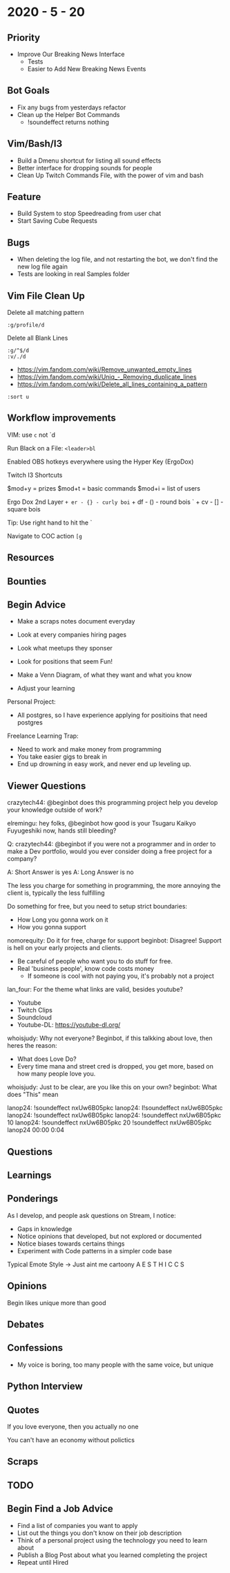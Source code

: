 # 2020 - 5 - 20

## Priority

- Improve Our Breaking News Interface
  - Tests
  - Easier to Add New Breaking News Events

## Bot Goals

- Fix any bugs from yesterdays refactor
- Clean up the Helper Bot Commands
  - !soundeffect returns nothing

## Vim/Bash/I3

- Build a Dmenu shortcut for listing all sound effects
- Better interface for dropping sounds for people
- Clean Up Twitch Commands File, with the power of vim and bash

## Feature

- Build System to stop Speedreading from user chat
- Start Saving Cube Requests

## Bugs

- When deleting the log file, and not restarting the bot, we don't find the new
  log file again
- Tests are looking in real Samples folder

## Vim File Clean Up

Delete all matching pattern

```vim
:g/profile/d
```

Delete all Blank Lines

```vim
:g/^$/d
:v/./d
```

- <https://vim.fandom.com/wiki/Remove_unwanted_empty_lines>
- <https://vim.fandom.com/wiki/Uniq_-_Removing_duplicate_lines>
- <https://vim.fandom.com/wiki/Delete_all_lines_containing_a_pattern>

```vim
:sort u
```

## Workflow improvements

VIM: use `c` not `d

Run Black on a File: `<leader>bl`

Enabled OBS hotkeys everywhere using the Hyper Key (ErgoDox)

Twitch I3 Shortcuts

$mod+y = prizes
$mod+t = basic commands
$mod+i = list of users

Ergo Dox 2nd Layer
` + er - {} - curly boi
` + df - () - round bois
` + cv - [] - square bois

Tip: Use right hand to hit the `

Navigate to COC action
`[g`

## Resources

## Bounties

## Begin Advice

- Make a scraps notes document everyday

- Look at every companies hiring pages
- Look what meetups they sponser
- Look for positions that seem Fun!
- Make a Venn Diagram, of what they want and what you know
- Adjust your learning

Personal Project:

- All postgres, so I have experience applying for positioins that need
  postgres

Freelance Learning Trap:

- Need to work and make money from programming
- You take easier gigs to break in
- End up drowning in easy work, and never end up leveling up.

## Viewer Questions

crazytech44: @beginbot does this programming project help you develop your
knowledge outside of work?

elremingu: hey folks, @beginbot how good is your Tsugaru Kaikyo Fuyugeshiki now,
hands still bleeding?

Q: crazytech44: @beginbot if you were not a programmer and in order to make a Dev
portfolio, would you ever consider doing a free project for a company?

A: Short Answer is yes
A: Long Answer is no

The less you charge for something in programming, the more annoying
the client is, typically the less fulfilling

Do something for free, but you need to setup strict boundaries:

- How Long you gonna work on it
- How you gonna support

nomorequity: Do it for free, charge for support
beginbot: Disagree! Support is hell on your early projects and clients.

- Be careful of people who want you to do stuff for free.
- Real 'business people', know code costs money
  - If someone is cool with not paying you, it's probably not a project

lan_four: For the theme what links are valid, besides youtube?

- Youtube
- Twitch Clips
- Soundcloud
- Youtube-DL: <https://youtube-dl.org/>

whoisjudy: Why not everyone?
Beginbot, if this talkking about love, then heres the reason:

- What does Love Do?
- Every time mana and street cred is dropped, you get more, based
    on how many people love you.

whoisjudy: Just to be clear, are you like this on your own?
beginbot: What does "This" mean

lanop24: !soundeffect nxUw6B05pkc
lanop24: I!soundeffect nxUw6B05pkc
lanop24: !soundeffect nxUw6B05pkc
lanop24: !soundeffect nxUw6B05pkc 10
lanop24: !soundeffect nxUw6B05pkc 20
!soundeffect nxUw6B05pkc lanop24 00:00 0:04

## Questions

## Learnings

## Ponderings

As I develop, and people ask questions on Stream, I notice:

- Gaps in knowledge
- Notice opinions that developed, but not explored or documented
- Notice biases towards certains things
- Experiment with Code patterns in a simpler code base

Typical Emote Style -> Just aint me
cartoony
A E S T H I C C S

## Opinions

Begin likes unique more than good

## Debates

## Confessions

- My voice is boring, too many people with the same voice, but unique

## Python Interview

## Quotes

If you love everyone, then you actually no one

You can't have an economy without polictics

## Scraps

## TODO

## Begin Find a Job Advice

- Find a list of companies you want to apply
- List out the things you don't know on their job description
- Think of a personal project using the technology you need to learn about
- Publish a Blog Post about what you learned completing the project
- Repeat until Hired
